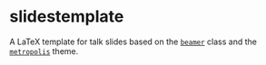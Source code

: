 # slidestemplate
A LaTeX template for talk slides based on the [`beamer`](http://www.komascript.de/) class and the [`metropolis`](https://github.com/matze/mtheme) theme.

